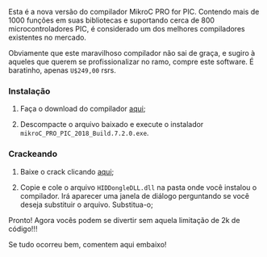 Esta é a nova versão do compilador MikroC PRO for PIC. Contendo mais de 1000 funções em suas bibliotecas e suportando cerca de 800 microcontroladores PIC, é considerado um dos melhores compiladores existentes no mercado.

Obviamente que este maravilhoso compilador não sai de graça, e sugiro à aqueles que querem se profissionalizar no ramo, compre este software. É baratinho, apenas `U$249,00` rsrs.

### Instalação

1. Faça o download do compilador [aqui](https://download.mikroe.com/setups/compilers/mikroc/pic/mikroc-pic-setup-v720.zip);

2. Descompacte o arquivo baixado e execute o instalador `mikroC_PRO_PIC_2018_Build.7.2.0.exe`.

### Crackeando

1. Baixe o crack clicando [aqui](http://www.microcontrolandos.com.br/link/mikroc-pro-pic-7-crack);

2. Copie e cole o arquivo `HIDDongleDLL.dll` na pasta onde você instalou o compilador. Irá aparecer uma janela de diálogo perguntando se você deseja substituir o arquivo. Substitua-o;

Pronto! Agora vocês podem se divertir sem aquela limitação de 2k de código!!!

Se tudo ocorreu bem, comentem aqui embaixo!